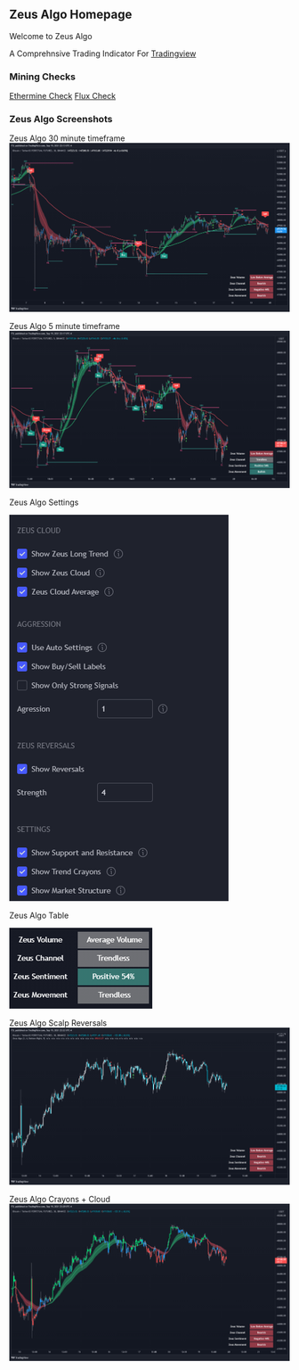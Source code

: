 ## Zeus Algo Homepage
Welcome to Zeus Algo

A Comprehnsive Trading Indicator For [Tradingview](https://www.tradingview.com/)


### **Mining Checks**
[Ethermine Check](https://ethermine.org/miners/66265ba0c9c2fb4921b2d1738541aab9b9f2f3c4/dashboard)
[Flux Check](https://flux.2miners.com/account/t1R6uwva2hD9NnX287WiMaKeMqkLxoDCwqP#rewards-tab)

### **Zeus Algo Screenshots**
Zeus Algo 30 minute timeframe
![Image](https://github.com/0xZeusAlgo/0xZeusAlgo.github.io/blob/6b65b435603788dda98745235cf5eec0910f7402/ZeusAlgo%2030min%20All%20Settigns%20On.png)

Zeus Algo 5 minute timeframe
![Image](https://github.com/0xZeusAlgo/0xZeusAlgo.github.io/blob/c757f5441ed60be3c28d565a8e0a075c2f5ceaab/ZeusAlgo5min.png)

Zeus Algo Settings


![Image](https://github.com/0xZeusAlgo/0xZeusAlgo.github.io/blob/c757f5441ed60be3c28d565a8e0a075c2f5ceaab/Setttigns.PNG)

Zeus Algo Table


![Image](https://github.com/0xZeusAlgo/0xZeusAlgo.github.io/blob/c757f5441ed60be3c28d565a8e0a075c2f5ceaab/Table.PNG)

Zeus Algo Scalp Reversals
![Image](https://github.com/0xZeusAlgo/0xZeusAlgo.github.io/blob/c757f5441ed60be3c28d565a8e0a075c2f5ceaab/ShortermReversals.png)

Zeus Algo Crayons + Cloud
![Image](https://github.com/0xZeusAlgo/0xZeusAlgo.github.io/blob/c757f5441ed60be3c28d565a8e0a075c2f5ceaab/Crayons%20and%20cloud.png)
